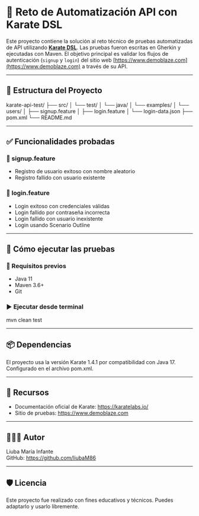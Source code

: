 # 🧪 Reto de Automatización API con Karate DSL

Este proyecto contiene la solución al reto técnico de pruebas automatizadas de API utilizando **[Karate DSL](https://karatelabs.io/)**. Las pruebas fueron escritas en Gherkin y ejecutadas con Maven. El objetivo principal es validar los flujos de autenticación (`signup` y `login`) 
del sitio web [https://www.demoblaze.com](https://www.demoblaze.com) a través de su API.

---

## 📁 Estructura del Proyecto

karate-api-test/
├── src/
│   └── test/
│       └── java/
│           └── examples/
│               └── users/
│                   ├── signup.feature
│                   ├── login.feature
│                   └── login-data.json
├── pom.xml
└── README.md

---

## ✅ Funcionalidades probadas

### 🔹 signup.feature
- Registro de usuario exitoso con nombre aleatorio
- Registro fallido con usuario existente

### 🔹 login.feature
- Login exitoso con credenciales válidas
- Login fallido por contraseña incorrecta
- Login fallido con usuario inexistente
- Login usando Scenario Outline

---

## 🚀 Cómo ejecutar las pruebas

### 🧩 Requisitos previos

- Java 11
- Maven 3.6+
- Git

### ▶️ Ejecutar desde terminal

mvn clean test

---

## 📦 Dependencias

El proyecto usa la versión Karate 1.4.1 por compatibilidad con Java 17.  
Configurado en el archivo pom.xml.

---

## 📑 Recursos

- Documentación oficial de Karate: https://karatelabs.io/
- Sitio de pruebas: https://www.demoblaze.com

---

## 👩🏻‍💻 Autor

Liuba María Infante  
GitHub: https://github.com/liubaM86

---

## 🛡️ Licencia

Este proyecto fue realizado con fines educativos y técnicos. Puedes adaptarlo y usarlo libremente.
